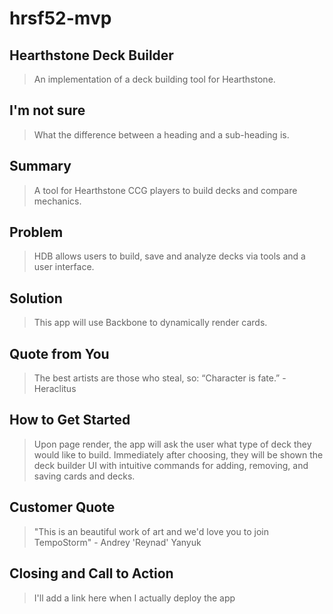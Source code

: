 # hrsf52-mvp #

<!--
> This material was originally posted [here](http://www.quora.com/What-is-Amazons-approach-to-product-development-and-product-management). It is reproduced here for posterities sake.

There is an approach called "working backwards" that is widely used at Amazon. They work backwards from the customer, rather than starting with an idea for a product and trying to bolt customers onto it. While working backwards can be applied to any specific product decision, using this approach is especially important when developing new products or features.

For new initiatives a product manager typically starts by writing an internal press release announcing the finished product. The target audience for the press release is the new/updated product's customers, which can be retail customers or internal users of a tool or technology. Internal press releases are centered around the customer problem, how current solutions (internal or external) fail, and how the new product will blow away existing solutions.

If the benefits listed don't sound very interesting or exciting to customers, then perhaps they're not (and shouldn't be built). Instead, the product manager should keep iterating on the press release until they've come up with benefits that actually sound like benefits. Iterating on a press release is a lot less expensive than iterating on the product itself (and quicker!).

If the press release is more than a page and a half, it is probably too long. Keep it simple. 3-4 sentences for most paragraphs. Cut out the fat. Don't make it into a spec. You can accompany the press release with a FAQ that answers all of the other business or execution questions so the press release can stay focused on what the customer gets. My rule of thumb is that if the press release is hard to write, then the product is probably going to suck. Keep working at it until the outline for each paragraph flows.

Oh, and I also like to write press-releases in what I call "Oprah-speak" for mainstream consumer products. Imagine you're sitting on Oprah's couch and have just explained the product to her, and then you listen as she explains it to her audience. That's "Oprah-speak", not "Geek-speak".

Once the project moves into development, the press release can be used as a touchstone; a guiding light. The product team can ask themselves, "Are we building what is in the press release?" If they find they're spending time building things that aren't in the press release (overbuilding), they need to ask themselves why. This keeps product development focused on achieving the customer benefits and not building extraneous stuff that takes longer to build, takes resources to maintain, and doesn't provide real customer benefit (at least not enough to warrant inclusion in the press release).
 -->

## Hearthstone Deck Builder ##
  > An implementation of a deck building tool for Hearthstone.

## I'm not sure ##
  > What the difference between a heading and a sub-heading is.

## Summary ##
  > A tool for Hearthstone CCG players to build decks and compare mechanics.

## Problem ##
  > HDB allows users to build, save and analyze decks via tools and a user interface.

## Solution ##
  > This app will use Backbone to dynamically render cards.

## Quote from You ##
  > The best artists are those who steal, so:
  > “Character is fate.” - Heraclitus

## How to Get Started ##
  > Upon page render, the app will ask the user what type of deck they would like to build. Immediately after choosing, they will be shown the deck builder UI with intuitive commands for adding, removing, and saving cards and decks.

## Customer Quote ##
  > "This is an beautiful work of art and we'd love you to join TempoStorm" - Andrey 'Reynad' Yanyuk

## Closing and Call to Action ##
  > I'll add a link here when I actually deploy the app
